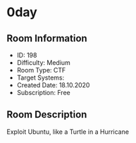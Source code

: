 ﻿# 0day

## Room Information
- ID: 198
- Difficulty: Medium
- Room Type: CTF
- Target Systems: 
- Created Date: 18.10.2020
- Subscription: Free

## Room Description
Exploit Ubuntu, like a Turtle in a Hurricane
